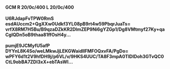#### GCM R 20/0c/400 L 20/0c/400
**U6RJdapFvTPW0RmS**<br/>**esdAUccm2+QgXXw0Udkf3YL08pB9rt4w59PbqrJuaTs=**<br/>**vrfX8RM7H5Bu/B9qzaDZkKR2DlmZEP9Ni6gYZGp1/Dg8VMtmyf27Ky+qaCglQDn5oB9thaa81ffOsH4y...**<br/><br/>
**pumjE9JCMyfU5afP**<br/>**DYYnL8K4So/weLMkwJjLEKGWaidllFMFOQxvFA/PgDo=**<br/>**wPFY6d1t2V9hfDH9j/p6VL/v/9HKS4UUC/TA8F3mpA0TIDIDoh3GTvQC0CtL9obBA7ZDl3xX+ebTAsWl...**